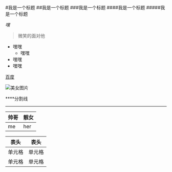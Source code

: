 #我是一个标题
##我是一个标题
###我是一个标题
####我是一个标题
#####我是一个标题

  *嘿*

>微笑的面对他 

- 嘿嘿
  - 嘿嘿
- 嘿嘿
- 嘿嘿

[百度](https://www.baidu.com)

![美女图片](https://timgsa.baidu.com/timg?image&quality=80&size=b9999_10000&sec=1593613002671&di=4905933adfdffbf7b791a6e96c747800&imgtype=0&src=http%3A%2F%2Fpic1.win4000.com%2Fwallpaper%2F4%2F545b409b8d4ac.jpg)

****分割线
****

|   帅哥     |    靓女    |  
|   ----     |    ---    |  
|   me       |    her    |  


|  表头   | 表头  |
|  ----  | ----  |
| 单元格  | 单元格 |
| 单元格  | 单元格 |